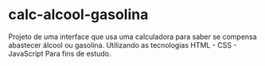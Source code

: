 # calc-alcool-gasolina
Projeto de uma interface que usa uma calculadora para saber se compensa abastecer álcool ou gasolina.
Utilizando as tecnologias HTML - CSS - JavaScript
Para fins de estudo.
